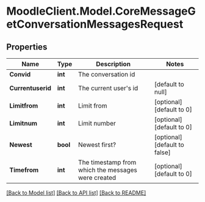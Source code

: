# MoodleClient.Model.CoreMessageGetConversationMessagesRequest

## Properties

Name | Type | Description | Notes
------------ | ------------- | ------------- | -------------
**Convid** | **int** | The conversation id | 
**Currentuserid** | **int** | The current user&#39;s id | [default to null]
**Limitfrom** | **int** | Limit from | [optional] [default to 0]
**Limitnum** | **int** | Limit number | [optional] [default to 0]
**Newest** | **bool** | Newest first? | [optional] [default to false]
**Timefrom** | **int** | The timestamp from which the messages were created | [optional] [default to 0]

[[Back to Model list]](../README.md#documentation-for-models) [[Back to API list]](../README.md#documentation-for-api-endpoints) [[Back to README]](../README.md)

